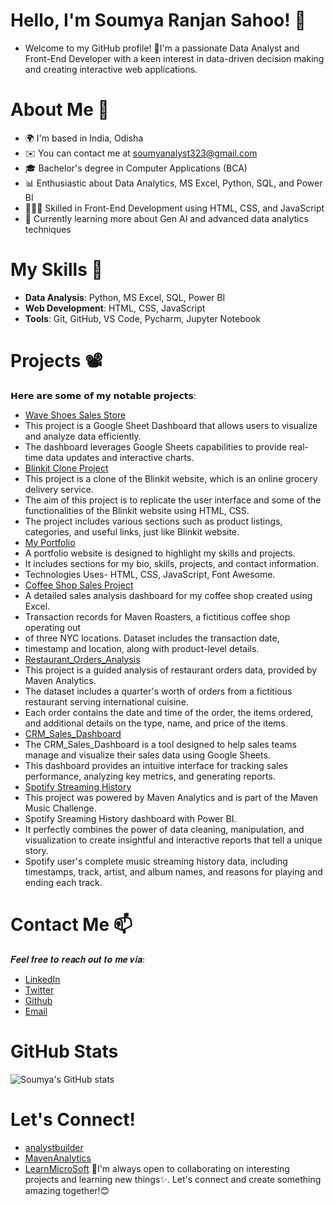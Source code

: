 # Hello, I'm Soumya Ranjan Sahoo! 👋

- Welcome to my GitHub profile! 👀I'm a passionate Data Analyst and Front-End Developer with a keen interest in data-driven decision making and creating interactive web applications.

# About Me 📒
- 🌍  I'm based in India, Odisha
- ✉️  You can contact me at soumyanalyst323@gmail.com
- 🎓 Bachelor's degree in Computer Applications (BCA)
- 📊 Enthusiastic about Data Analytics, MS Excel, Python, SQL, and Power BI
- 👨🏻‍💻 Skilled in Front-End Development using HTML, CSS, and JavaScript
- 🌱 Currently learning more about Gen AI and advanced data analytics techniques
  

# My Skills 🧠

- **Data Analysis**: Python, MS Excel, SQL, Power BI
- **Web Development**: HTML, CSS, JavaScript
- **Tools**: Git, GitHub, VS Code, Pycharm, Jupyter Notebook

# Projects 📽

𝗛𝗲𝗿𝗲 𝗮𝗿𝗲 𝘀𝗼𝗺𝗲 𝗼𝗳 𝗺𝘆 𝗻𝗼𝘁𝗮𝗯𝗹𝗲 𝗽𝗿𝗼𝗷𝗲𝗰𝘁𝘀:

- [Wave Shoes Sales Store](https://github.com/Ranjan234/Google_Sheet_Dashboard/blob/main/Wave_Shoes_Store_Sales_Dashboard%20(1).pdf)
- This project is a Google Sheet Dashboard that allows users to visualize and analyze data efficiently.
- The dashboard leverages Google Sheets capabilities to provide real-time data updates and interactive charts.
- [Blinkit Clone Project](https://example.com/blinkit-clone-project)
- This project is a clone of the Blinkit website, which is an online grocery delivery service.
- The aim of this project is to replicate the user interface and some of the functionalities of the Blinkit website using HTML, CSS.
- The project includes various sections such as product listings, categories, and useful links, just like Blinkit website.
- [My Portfolio](https://github.com/Ranjan234/My_portfolio)
- A portfolio website is designed to highlight my skills and projects.
- It includes sections for my bio, skills, projects, and contact information.
- Technologies Uses- HTML, CSS, JavaScript, Font Awesome.
- [Coffee Shop Sales Project](https://github.com/Ranjan234/CofeeShopsales)
- A detailed sales analysis dashboard for my coffee shop created using Excel.
- Transaction records for Maven Roasters, a fictitious coffee shop operating out
- of three NYC locations. Dataset includes the transaction date,
- timestamp and location, along with product-level details.
- [Restaurant_Orders_Analysis](https://github.com/Ranjan234/Restaurant_Orders_Analysis)
- This project is a guided analysis of restaurant orders data, provided by Maven Analytics.
- The dataset includes a quarter's worth of orders from a fictitious restaurant serving international cuisine.
- Each order contains the date and time of the order, the items ordered, and additional details on the type, name, and price of the items.
- [CRM_Sales_Dashboard](https://github.com/Ranjan234/CRM-Sales-Dashboard)
- The CRM_Sales_Dashboard is a tool designed to help sales teams manage and visualize their sales data using Google Sheets.
- This dashboard provides an intuitive interface for tracking sales performance, analyzing key metrics, and generating reports.
- [Spotify Streaming History](https://github.com/Ranjan234/Spotify-Streaming-History)
- This project was powered by Maven Analytics and is part of the Maven Music Challenge.
- Spotify Sreaming History dashboard with Power BI.
- It perfectly combines the power of data cleaning, manipulation, and visualization to create insightful and interactive reports that tell a unique story.
-  Spotify user's complete music streaming history data, including timestamps, track, artist, and album names, and reasons for playing and ending each track.
# Contact Me 📫

𝑭𝒆𝒆𝒍 𝒇𝒓𝒆𝒆 𝒕𝒐 𝒓𝒆𝒂𝒄𝒉 𝒐𝒖𝒕 𝒕𝒐 𝒎𝒆 𝒗𝒊𝒂:

- [LinkedIn](https://www.linkedin.com/in/soumya-ranjan-sahoo-0a1b432a9/)
- [Twitter](https://x.com/soumya_ranjan26)
- [Github](https://github.com/Ranjan234?tab=repositories)
- [Email](mailto:soumyanalyst323@gmail.com)

# GitHub Stats

![Soumya's GitHub stats](https://github-readme-stats.vercel.app/api?username=Ranjan234&show_icons=true&theme=radical)

# Let's Connect!
- [analystbuilder](https://www.analystbuilder.com/u/Soumya)
- [MavenAnalytics](https://app.mavenanalytics.io/portfolio)
- [LearnMicroSoft](https://learn.microsoft.com/en-us/users/soumyaranjansahoo-2649/)
🚀I'm always open to collaborating on interesting projects and learning new things✨. Let's connect and create something amazing together!😊


